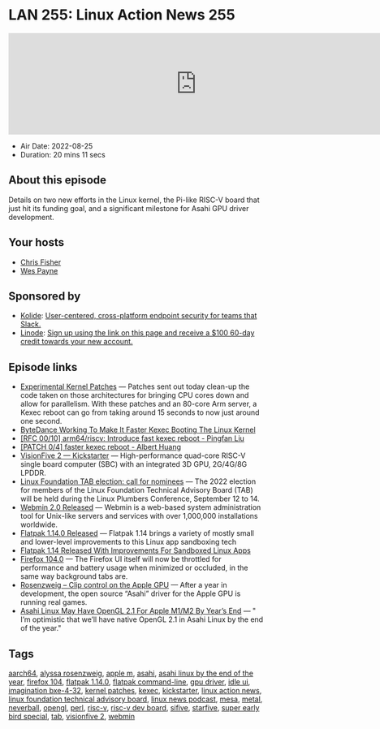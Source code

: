# LAN 255: Linux Action News 255

<iframe src="https://player.fireside.fm/v2/DAcK9LdX+63PvDjcR?theme=dark" width="740" height="200" frameborder="0" scrolling="no"></iframe>

* Air Date: 2022-08-25
* Duration: 20 mins 11 secs

## About this episode

Details on two new efforts in the Linux kernel, the Pi-like RISC-V board that just hit its funding goal, and a significant milestone for Asahi GPU driver development.

## Your hosts
* [Chris Fisher](https://linuxactionnews.com/hosts/chris)
* [Wes Payne](https://linuxactionnews.com/hosts/wes)

## Sponsored by

  * [Kolide](https://kolide.com/lan): [User-centered, cross-platform endpoint security for teams that Slack. ](https://kolide.com/lan)
  * [Linode](http://linode.com/lan): [Sign up using the link on this page and receive a $100 60-day credit towards your new account. ](http://linode.com/lan)



## Episode links

  * [Experimental Kernel Patches](https://www.phoronix.com/news/Linux-Faster-ARM64-RISC-V-Kexec "Experimental Kernel Patches") — Patches sent out today clean-up the code taken on those architectures for bringing CPU cores down and allow for parallelism. With these patches and an 80-core Arm server, a Kexec reboot can go from taking around 15 seconds to now just around one second.
  * [ByteDance Working To Make It Faster Kexec Booting The Linux Kernel](https://www.phoronix.com/news/Bytedance-Faster-Kexec-Reboot "ByteDance Working To Make It Faster Kexec Booting The Linux Kernel")
  * [[RFC 00/10] arm64/riscv: Introduce fast kexec reboot - Pingfan Liu](https://lore.kernel.org/lkml/20220822021520.6996-1-kernelfans@gmail.com/ "\[RFC 00/10\] arm64/riscv: Introduce fast kexec reboot - Pingfan Liu")
  * [[PATCH 0/4] faster kexec reboot - Albert Huang](https://lore.kernel.org/lkml/20220725083904.56552-1-huangjie.albert@bytedance.com/ "\[PATCH 0/4\] faster kexec reboot - Albert Huang")
  * [VisionFive 2 — Kickstarter](https://www.kickstarter.com/projects/starfive/visionfive-2 "VisionFive 2 — Kickstarter") — High-performance quad-core RISC-V single board computer (SBC) with an integrated 3D GPU, 2G/4G/8G LPDDR.
  * [Linux Foundation TAB election: call for nominees](https://lwn.net/Articles/905651/ "Linux Foundation TAB election: call for nominees") — The 2022 election for members of the Linux Foundation Technical Advisory Board (TAB) will be held during the Linux Plumbers Conference, September 12 to 14. 
  * [Webmin 2.0 Released](https://github.com/webmin/webmin/releases/tag/2.000 "Webmin 2.0 Released") — Webmin is a web-based system administration tool for Unix-like servers and services with over 1,000,000 installations worldwide.
  * [Flatpak 1.14.0 Released](https://github.com/flatpak/flatpak/releases/tag/1.14.0 "Flatpak 1.14.0 Released") — Flatpak 1.14 brings a variety of mostly small and lower-level improvements to this Linux app sandboxing tech
  * [Flatpak 1.14 Released With Improvements For Sandboxed Linux Apps](https://www.phoronix.com/news/Flatpak-1.14-Released "Flatpak 1.14 Released With Improvements For Sandboxed Linux Apps")
  * [Firefox 104.0](https://www.mozilla.org/en-US/firefox/104.0/releasenotes/ "Firefox 104.0") — The Firefox UI itself will now be throttled for performance and battery usage when minimized or occluded, in the same way background tabs are.
  * [Rosenzweig – Clip control on the Apple GPU](https://rosenzweig.io/blog/asahi-gpu-part-6.html "Rosenzweig – Clip control on the Apple GPU") — After a year in development, the open source “Asahi” driver for the Apple GPU is running real games. 
  * [Asahi Linux May Have OpenGL 2.1 For Apple M1/M2 By Year’s End](https://www.phoronix.com/news/Asahi-Linux-GL-2.1-EOY2022 "Asahi Linux May Have OpenGL 2.1 For Apple M1/M2 By Year’s End") — " I’m optimistic that we’ll have native OpenGL 2.1 in Asahi Linux by the end of the year."



## Tags

[aarch64](https://linuxactionnews.com/tags/aarch64), [alyssa rosenzweig](https://linuxactionnews.com/tags/alyssa%20rosenzweig), [apple m](https://linuxactionnews.com/tags/apple%20m), [asahi](https://linuxactionnews.com/tags/asahi), [asahi linux by the end of the year](https://linuxactionnews.com/tags/asahi%20linux%20by%20the%20end%20of%20the%20year), [firefox 104](https://linuxactionnews.com/tags/firefox%20104), [flatpak 1.14.0](https://linuxactionnews.com/tags/flatpak%201.14.0), [flatpak command-line](https://linuxactionnews.com/tags/flatpak%20command-line), [gpu driver](https://linuxactionnews.com/tags/gpu%20driver), [idle ui](https://linuxactionnews.com/tags/idle%20ui), [imagination bxe-4-32](https://linuxactionnews.com/tags/imagination%20bxe-4-32), [kernel patches](https://linuxactionnews.com/tags/kernel%20patches), [kexec](https://linuxactionnews.com/tags/kexec), [kickstarter](https://linuxactionnews.com/tags/kickstarter), [linux action news](https://linuxactionnews.com/tags/linux%20action%20news), [linux foundation technical advisory board](https://linuxactionnews.com/tags/linux%20foundation%20technical%20advisory%20board), [linux news podcast](https://linuxactionnews.com/tags/linux%20news%20podcast), [mesa](https://linuxactionnews.com/tags/mesa), [metal](https://linuxactionnews.com/tags/metal), [neverball](https://linuxactionnews.com/tags/neverball), [opengl](https://linuxactionnews.com/tags/opengl), [perl](https://linuxactionnews.com/tags/perl), [risc-v](https://linuxactionnews.com/tags/risc-v), [risc-v dev board](https://linuxactionnews.com/tags/risc-v%20dev%20board), [sifive](https://linuxactionnews.com/tags/sifive), [starfive](https://linuxactionnews.com/tags/starfive), [super early bird special](https://linuxactionnews.com/tags/super%20early%20bird%20special), [tab](https://linuxactionnews.com/tags/tab), [visionfive 2](https://linuxactionnews.com/tags/visionfive%202), [webmin](https://linuxactionnews.com/tags/webmin)